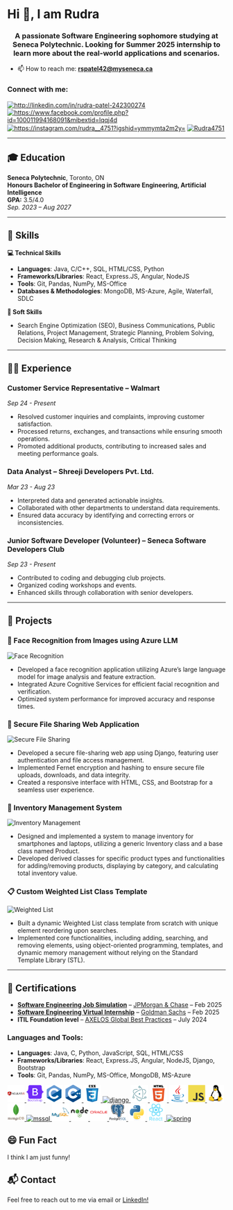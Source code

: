 # Hi 👋, I am Rudra 

<h3 align="center">A passionate Software Engineering sophomore studying at Seneca Polytechnic. Looking for Summer 2025 internship to learn more about the real-world applications and scenarios.</h3>

- 📫 How to reach me: **rspatel42@myseneca.ca**
<h3 align="left">Connect with me:</h3>
<p align="left">
<a href="https://linkedin.com/in/http://linkedin.com/in/rudra-patel-242300274" target="blank"><img align="center" src="https://raw.githubusercontent.com/rahuldkjain/github-profile-readme-generator/master/src/images/icons/Social/linked-in-alt.svg" alt="http://linkedin.com/in/rudra-patel-242300274" height="30" width="40" /></a>
<a href="https://fb.com/https://www.facebook.com/profile.php?id=100011994168091&mibextid=lqqj4d" target="blank"><img align="center" src="https://raw.githubusercontent.com/rahuldkjain/github-profile-readme-generator/master/src/images/icons/Social/facebook.svg" alt="https://www.facebook.com/profile.php?id=100011994168091&mibextid=lqqj4d" height="30" width="40" /></a>
<a href="https://instagram.com/https://instagram.com/rudra__4751?igshid=ymmymta2m2y=" target="blank"><img align="center" src="https://raw.githubusercontent.com/rahuldkjain/github-profile-readme-generator/master/src/images/icons/Social/instagram.svg" alt="https://instagram.com/rudra__4751?igshid=ymmymta2m2y=" height="30" width="40" /></a>
<a href="https://discord.gg/Rudra4751" target="blank"><img align="center" src="https://raw.githubusercontent.com/rahuldkjain/github-profile-readme-generator/master/src/images/icons/Social/discord.svg" alt="Rudra4751" height="30" width="40" /></a>
</p>

---

## 🎓 Education

**Seneca Polytechnic**, Toronto, ON  
**Honours Bachelor of Engineering in Software Engineering, Artificial Intelligence**  
**GPA:** 3.5/4.0  
*Sep. 2023 – Aug 2027*

---

## 💼 Skills

**💻 Technical Skills**  
- **Languages**: Java, C/C++, SQL, HTML/CSS, Python  
- **Frameworks/Libraries**: React, Express.JS, Angular, NodeJS  
- **Tools**: Git, Pandas, NumPy, MS-Office  
- **Databases & Methodologies**: MongoDB, MS-Azure, Agile, Waterfall, SDLC

**🧠 Soft Skills**  
- Search Engine Optimization (SEO), Business Communications, Public Relations, Project Management, Strategic Planning, Problem Solving, Decision Making, Research & Analysis, Critical Thinking

---

## 🧑‍💻 Experience

### Customer Service Representative – Walmart
*Sep 24 - Present*  
- Resolved customer inquiries and complaints, improving customer satisfaction.  
- Processed returns, exchanges, and transactions while ensuring smooth operations.  
- Promoted additional products, contributing to increased sales and meeting performance goals.

### Data Analyst – Shreeji Developers Pvt. Ltd.
*Mar 23 - Aug 23*  
- Interpreted data and generated actionable insights.  
- Collaborated with other departments to understand data requirements.  
- Ensured data accuracy by identifying and correcting errors or inconsistencies.

### Junior Software Developer (Volunteer) – Seneca Software Developers Club
*Sep 23 - Present*  
- Contributed to coding and debugging club projects.  
- Organized coding workshops and events.  
- Enhanced skills through collaboration with senior developers.

---

## 📂 Projects

### 🤖 Face Recognition from Images using Azure LLM
![Face Recognition](assets/images/face_recognition.png)  
- Developed a face recognition application utilizing Azure’s large language model for image analysis and feature extraction.  
- Integrated Azure Cognitive Services for efficient facial recognition and verification.  
- Optimized system performance for improved accuracy and response times.

### 🔐 Secure File Sharing Web Application
![Secure File Sharing](assets/images/secure_file_sharing.png)  
- Developed a secure file-sharing web app using Django, featuring user authentication and file access management.  
- Implemented Fernet encryption and hashing to ensure secure file uploads, downloads, and data integrity.  
- Created a responsive interface with HTML, CSS, and Bootstrap for a seamless user experience.

### 📱 Inventory Management System
![Inventory Management](assets/images/inventory_management.png)  
- Designed and implemented a system to manage inventory for smartphones and laptops, utilizing a generic Inventory class and a base class named Product.  
- Developed derived classes for specific product types and functionalities for adding/removing products, displaying by category, and calculating total inventory value.

### 📋 Custom Weighted List Class Template
![Weighted List](assets/images/custom_weighted_list.png)  
- Built a dynamic Weighted List class template from scratch with unique element reordering upon searches.  
- Implemented core functionalities, including adding, searching, and removing elements, using object-oriented programming, templates, and dynamic memory management without relying on the Standard Template Library (STL).

---

## 📜 Certifications

- **[Software Engineering Job Simulation]([https://forage-uploads-prod.s3.amazonaws.com/completion-certificates/Sj7temL583QAYpHXD/E6McHJDKsQYh79moz_Sj7temL583QAYpHXD_HowxHiBiqW8bsoFu3_1740682441420_completion_certificate.pdf])** – [JPMorgan & Chase](https://www.jpmorganchase.com) – Feb 2025  
- **[Software Engineering Virtual Internship]([https://forage-uploads-prod.s3.amazonaws.com/completion-certificates/MBA4MnZTNFEoJZGnk/NPdeQ43o8P9HJmJzg_MBA4MnZTNFEoJZGnk_HowxHiBiqW8bsoFu3_1740691082335_completion_certificate.pdf])** – [Goldman Sachs](https://https://www.goldmansachs.com/) – Feb 2025  
- **ITIL Foundation level** – [AXELOS Global Best Practices](https://www.https://www.axelos.com) – July 2024



<h3 align="left">Languages and Tools:</h3>

- **Languages**: Java, C, Python, JavaScript, SQL, HTML/CSS  
- **Frameworks/Libraries**: React, Express.JS, Angular, NodeJS, Django, Bootstrap  
- **Tools**: Git, Pandas, NumPy, MS-Office, MongoDB, MS-Azure


<p align="left"> <a href="https://angular.io" target="_blank" rel="noreferrer"> <img src="https://raw.githubusercontent.com/devicons/devicon/master/icons/angularjs/angularjs-original-wordmark.svg" alt="angularjs" width="40" height="40"/> </a> <a href="https://getbootstrap.com" target="_blank" rel="noreferrer"> <img src="https://raw.githubusercontent.com/devicons/devicon/master/icons/bootstrap/bootstrap-plain-wordmark.svg" alt="bootstrap" width="40" height="40"/> </a> <a href="https://www.cprogramming.com/" target="_blank" rel="noreferrer"> <img src="https://raw.githubusercontent.com/devicons/devicon/master/icons/c/c-original.svg" alt="c" width="40" height="40"/> </a> <a href="https://www.w3schools.com/cpp/" target="_blank" rel="noreferrer"> <img src="https://raw.githubusercontent.com/devicons/devicon/master/icons/cplusplus/cplusplus-original.svg" alt="cplusplus" width="40" height="40"/> </a> <a href="https://www.w3schools.com/css/" target="_blank" rel="noreferrer"> <img src="https://raw.githubusercontent.com/devicons/devicon/master/icons/css3/css3-original-wordmark.svg" alt="css3" width="40" height="40"/> </a> <a href="https://www.djangoproject.com/" target="_blank" rel="noreferrer"> <img src="https://cdn.worldvectorlogo.com/logos/django.svg" alt="django" width="40" height="40"/> </a> <a href="https://www.electronjs.org" target="_blank" rel="noreferrer"> <img src="https://raw.githubusercontent.com/devicons/devicon/master/icons/electron/electron-original.svg" alt="electron" width="40" height="40"/> </a> <a href="https://www.w3.org/html/" target="_blank" rel="noreferrer"> <img src="https://raw.githubusercontent.com/devicons/devicon/master/icons/html5/html5-original-wordmark.svg" alt="html5" width="40" height="40"/> </a> <a href="https://www.java.com" target="_blank" rel="noreferrer"> <img src="https://raw.githubusercontent.com/devicons/devicon/master/icons/java/java-original.svg" alt="java" width="40" height="40"/> </a> <a href="https://developer.mozilla.org/en-US/docs/Web/JavaScript" target="_blank" rel="noreferrer"> <img src="https://raw.githubusercontent.com/devicons/devicon/master/icons/javascript/javascript-original.svg" alt="javascript" width="40" height="40"/> </a> <a href="https://www.linux.org/" target="_blank" rel="noreferrer"> <img src="https://raw.githubusercontent.com/devicons/devicon/master/icons/linux/linux-original.svg" alt="linux" width="40" height="40"/> </a> <a href="https://www.mongodb.com/" target="_blank" rel="noreferrer"> <img src="https://raw.githubusercontent.com/devicons/devicon/master/icons/mongodb/mongodb-original-wordmark.svg" alt="mongodb" width="40" height="40"/> </a> <a href="https://www.microsoft.com/en-us/sql-server" target="_blank" rel="noreferrer"> <img src="https://www.svgrepo.com/show/303229/microsoft-sql-server-logo.svg" alt="mssql" width="40" height="40"/> </a> <a href="https://www.mysql.com/" target="_blank" rel="noreferrer"> <img src="https://raw.githubusercontent.com/devicons/devicon/master/icons/mysql/mysql-original-wordmark.svg" alt="mysql" width="40" height="40"/> </a> <a href="https://nodejs.org" target="_blank" rel="noreferrer"> <img src="https://raw.githubusercontent.com/devicons/devicon/master/icons/nodejs/nodejs-original-wordmark.svg" alt="nodejs" width="40" height="40"/> </a> <a href="https://www.oracle.com/" target="_blank" rel="noreferrer"> <img src="https://raw.githubusercontent.com/devicons/devicon/master/icons/oracle/oracle-original.svg" alt="oracle" width="40" height="40"/> </a> <a href="https://www.postgresql.org" target="_blank" rel="noreferrer"> <img src="https://raw.githubusercontent.com/devicons/devicon/master/icons/postgresql/postgresql-original-wordmark.svg" alt="postgresql" width="40" height="40"/> </a> <a href="https://www.python.org" target="_blank" rel="noreferrer"> <img src="https://raw.githubusercontent.com/devicons/devicon/master/icons/python/python-original.svg" alt="python" width="40" height="40"/> </a> <a href="https://reactjs.org/" target="_blank" rel="noreferrer"> <img src="https://raw.githubusercontent.com/devicons/devicon/master/icons/react/react-original-wordmark.svg" alt="react" width="40" height="40"/> </a> <a href="https://spring.io/" target="_blank" rel="noreferrer"> <img src="https://www.vectorlogo.zone/logos/springio/springio-icon.svg" alt="spring" width="40" height="40"/> </a> </p>


## 😄 Fun Fact
I think I am just funny!

## 📬 Contact
Feel free to reach out to me via email or <a href="https://linkedin.com/in/http://linkedin.com/in/rudra-patel-242300274" target="blank">LinkedIn!</a>  

